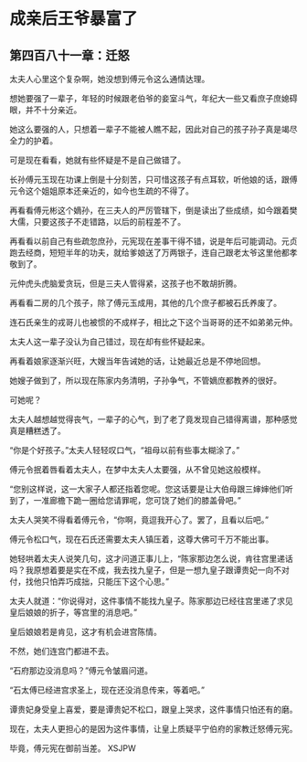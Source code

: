 # 成亲后王爷暴富了 
 ## 第四百八十一章：迁怒
  太夫人心里这个复杂啊，她没想到傅元令这么通情达理。  
  
 想她要强了一辈子，年轻的时候跟老伯爷的妾室斗气，年纪大一些又看庶子庶媳碍眼，并不十分亲近。  
  
 她这么要强的人，只想着一辈子不能被人瞧不起，因此对自己的孩子孙子真是竭尽全力的护着。  
  
 可是现在看看，她就有些怀疑是不是自己做错了。  
  
 长孙傅元玉现在功课上倒是十分刻苦，只可惜这孩子有点耳软，听他娘的话，跟傅元令这个姐姐原本还亲近的，如今也生疏的不得了。  
  
 再看看傅元彬这个嫡孙，在三夫人的严厉管辖下，倒是读出了些成绩，如今跟着樊大儒，只要这孩子不走错路，以后的前程差不了。  
  
 再看看以前自己有些疏忽庶孙，元宪现在差事干得不错，说是年后可能调动。元贞跑去经商，短短半年的功夫，就给爹娘送了万两银子，连自己跟老太爷这里他都孝敬到了。  
  
 元仲虎头虎脑爱贪玩，但是三夫人管得紧，这孩子也不敢胡折腾。  
  
 再看看二房的几个孩子，除了傅元玉成用，其他的几个庶子都被石氏养废了。  
  
 连石氏亲生的戎哥儿也被惯的不成样子，相比之下这个当哥哥的还不如弟弟元仲。  
  
 太夫人这一辈子没认为自己错过，现在却有些怀疑起来。  
  
 再看着娘家逐渐兴旺，大嫂当年告诫她的话，让她最近总是不停地回想。  
  
 她嫂子做到了，所以现在陈家内务清明，子孙争气，不管嫡庶都教养的很好。  
  
 可她呢？  
  
 太夫人越想越觉得丧气，一辈子的心气，到了老了竟发现自己错得离谱，那种感觉真是糟糕透了。  
  
 “你是个好孩子。”太夫人轻轻叹口气，“祖母以前有些事太糊涂了。”  
  
 傅元令抿着唇看着太夫人，在梦中太夫人太要强，从不曾见她这般模样。  
  
 “您别这样说，这一大家子人都还指着您呢。您这话要是让大伯母跟三婶婶他们听到了，一准廊檐下跪一圈给您请罪呢，您可饶了她们的膝盖骨吧。”  
  
 太夫人哭笑不得看着傅元令，“你啊，竟逗我开心了。罢了，且看以后吧。”  
  
 傅元令松口气，现在石氏还需要太夫人镇压着，这尊大佛可千万不能出事。  
  
 她轻哄着太夫人说笑几句，这才问道正事儿上，“陈家那边怎么说，肯往宫里递话吗？我原想着要是实在不成，我去找九皇子，但是一想九皇子跟谭贵妃一向不对付，找他只怕弄巧成拙，只能压下这个心思。”  
  
 太夫人就道：“你说得对，这件事情不能找九皇子。陈家那边已经往宫里递了求见皇后娘娘的折子，等宫里的消息吧。”  
  
 皇后娘娘若是肯见，这才有机会进宫陈情。  
  
 不然，她们连宫门都进不去。  
  
 “石府那边没消息吗？”傅元令皱眉问道。  
  
 “石太傅已经进宫求圣上，现在还没消息传来，等着吧。”  
  
 谭贵妃身受皇上喜爱，要是谭贵妃不松口，跟皇上哭求，这件事情只怕还有的磨。  
  
 现在，太夫人更担心的是因为这件事情，让皇上质疑平宁伯府的家教迁怒傅元宪。  
  
 毕竟，傅元宪在御前当差。 
XSJPW